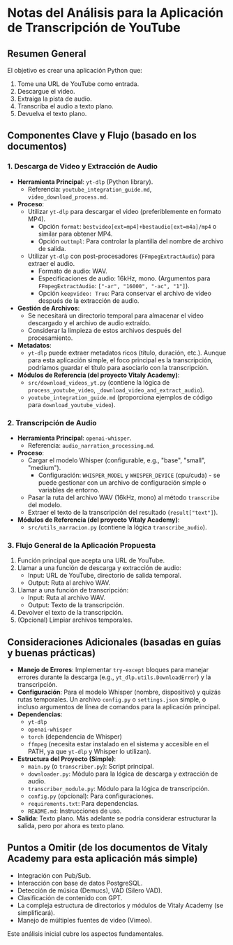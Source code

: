# Notas del Análisis para la Aplicación de Transcripción de YouTube

## Resumen General

El objetivo es crear una aplicación Python que:
1.  Tome una URL de YouTube como entrada.
2.  Descargue el video.
3.  Extraiga la pista de audio.
4.  Transcriba el audio a texto plano.
5.  Devuelva el texto plano.

## Componentes Clave y Flujo (basado en los documentos)

### 1. Descarga de Video y Extracción de Audio

*   **Herramienta Principal**: `yt-dlp` (Python library).
    *   Referencia: `youtube_integration_guide.md`, `video_download_process.md`.
*   **Proceso**:
    *   Utilizar `yt-dlp` para descargar el video (preferiblemente en formato MP4).
        *   Opción `format`: `bestvideo[ext=mp4]+bestaudio[ext=m4a]/mp4` o similar para obtener MP4.
        *   Opción `outtmpl`: Para controlar la plantilla del nombre de archivo de salida.
    *   Utilizar `yt-dlp` con post-procesadores (`FFmpegExtractAudio`) para extraer el audio.
        *   Formato de audio: WAV.
        *   Especificaciones de audio: 16kHz, mono. (Argumentos para `FFmpegExtractAudio`: `["-ar", "16000", "-ac", "1"]`).
        *   Opción `keepvideo: True`: Para conservar el archivo de video después de la extracción de audio.
*   **Gestión de Archivos**:
    *   Se necesitará un directorio temporal para almacenar el video descargado y el archivo de audio extraído.
    *   Considerar la limpieza de estos archivos después del procesamiento.
*   **Metadatos**:
    *   `yt-dlp` puede extraer metadatos ricos (título, duración, etc.). Aunque para esta aplicación simple, el foco principal es la transcripción, podríamos guardar el título para asociarlo con la transcripción.
*   **Módulos de Referencia (del proyecto Vitaly Academy)**:
    *   `src/download_videos_yt.py` (contiene la lógica de `process_youtube_video`, `_download_video_and_extract_audio`).
    *   `youtube_integration_guide.md` (proporciona ejemplos de código para `download_youtube_video`).

### 2. Transcripción de Audio

*   **Herramienta Principal**: `openai-whisper`.
    *   Referencia: `audio_narration_processing.md`.
*   **Proceso**:
    *   Cargar el modelo Whisper (configurable, e.g., "base", "small", "medium").
        *   Configuración: `WHISPER_MODEL` y `WHISPER_DEVICE` (cpu/cuda) - se puede gestionar con un archivo de configuración simple o variables de entorno.
    *   Pasar la ruta del archivo WAV (16kHz, mono) al método `transcribe` del modelo.
    *   Extraer el texto de la transcripción del resultado (`result["text"]`).
*   **Módulos de Referencia (del proyecto Vitaly Academy)**:
    *   `src/utils_narracion.py` (contiene la lógica `transcribe_audio`).

### 3. Flujo General de la Aplicación Propuesta

1.  Función principal que acepta una URL de YouTube.
2.  Llamar a una función de descarga y extracción de audio:
    *   Input: URL de YouTube, directorio de salida temporal.
    *   Output: Ruta al archivo WAV.
3.  Llamar a una función de transcripción:
    *   Input: Ruta al archivo WAV.
    *   Output: Texto de la transcripción.
4.  Devolver el texto de la transcripción.
5.  (Opcional) Limpiar archivos temporales.

## Consideraciones Adicionales (basadas en guías y buenas prácticas)

*   **Manejo de Errores**: Implementar `try-except` bloques para manejar errores durante la descarga (e.g., `yt_dlp.utils.DownloadError`) y la transcripción.
*   **Configuración**: Para el modelo Whisper (nombre, dispositivo) y quizás rutas temporales. Un archivo `config.py` o `settings.json` simple, o incluso argumentos de línea de comandos para la aplicación principal.
*   **Dependencias**:
    *   `yt-dlp`
    *   `openai-whisper`
    *   `torch` (dependencia de Whisper)
    *   `ffmpeg` (necesita estar instalado en el sistema y accesible en el PATH, ya que `yt-dlp` y Whisper lo utilizan).
*   **Estructura del Proyecto (Simple)**:
    *   `main.py` (o `transcriber.py`): Script principal.
    *   `downloader.py`: Módulo para la lógica de descarga y extracción de audio.
    *   `transcriber_module.py`: Módulo para la lógica de transcripción.
    *   `config.py` (opcional): Para configuraciones.
    *   `requirements.txt`: Para dependencias.
    *   `README.md`: Instrucciones de uso.
*   **Salida**: Texto plano. Más adelante se podría considerar estructurar la salida, pero por ahora es texto plano.

## Puntos a Omitir (de los documentos de Vitaly Academy para esta aplicación más simple)

*   Integración con Pub/Sub.
*   Interacción con base de datos PostgreSQL.
*   Detección de música (Demucs), VAD (Silero VAD).
*   Clasificación de contenido con GPT.
*   La compleja estructura de directorios y módulos de Vitaly Academy (se simplificará).
*   Manejo de múltiples fuentes de video (Vimeo).

Este análisis inicial cubre los aspectos fundamentales.
